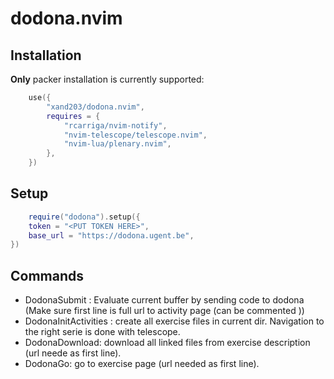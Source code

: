 # dodona.nvim

## Installation
**Only** packer installation is currently supported:
```lua
	use({
		"xand203/dodona.nvim",
		requires = {
			"rcarriga/nvim-notify",
			"nvim-telescope/telescope.nvim",
			"nvim-lua/plenary.nvim",
		},
	})
```
## Setup
```lua
	require("dodona").setup({
	token = "<PUT TOKEN HERE>",
	base_url = "https://dodona.ugent.be",
})
```
## Commands
- DodonaSubmit : Evaluate current buffer by sending code to dodona <br>
                (Make sure first line is full url to activity page (can be commented ))
- DodonaInitActivities : create all exercise files in current dir. Navigation to the right serie is done with telescope.
- DodonaDownload: download all linked files from exercise description (url neede as first line).
- DodonaGo: go to exercise page (url needed as first line).
